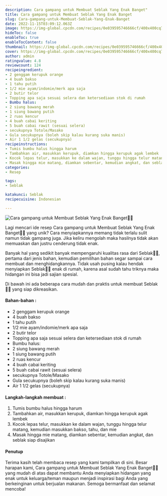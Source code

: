 ```yaml
---
description: Cara gampang untuk Membuat Seblak Yang Enak Banget"
title: Cara gampang untuk Membuat Seblak Yang Enak Banget
slug: Cara-gampang-untuk-Membuat-Seblak-Yang-Enak-Banget
date: 2022-11-15T03:09:12.063Z
image: https://img-global.cpcdn.com/recipes/0e039595746666cf/400x400cq70/photo.jpg
hideToc: false
enableToc: true
enableTocContent: false
thumbnail: https://img-global.cpcdn.com/recipes/0e039595746666cf/400x400cq70/photo.jpg
cover: https://img-global.cpcdn.com/recipes/0e039595746666cf/400x400cq70/photo.jpg
author: admin
ratingvalue: 4.8
reviewcount: 124
recipeingredient:
- 2 genggam kerupuk orange
- 4 buah bakso
- 1 tahu putih
- 1/2 mie ayam/indomie/merk apa saja
- 2 butir telor
- Topping apa saja sesuai selera dan ketersediaan stok di rumah
- Bumbu halus:
- 2 siung bawang merah
- 1 siung bawang putih
- 2 ruas kencur
- 4 buah cabai keriting
- 5 buah cabai rawit (sesuai selera)
- secukupnya Totole/Masako
- Gula secukupnya (boleh skip kalau kurang suka manis)
- Air 1 1/2 gelas (secukupnya)
recipeinstructions:
- Tumis bumbu halus hingga harum
- Tambahkan air, masukkan kerupuk, diamkan hingga kerupuk agak lembek
- Kocok lepas telur, masukkan ke dalam wajan, tunggu hingga telur matang, kemudian masukkan bakso, tahu, dan mie
- Masak hingga mie matang, diamkan sebentar, kemudian angkat, dan seblak siap disajikan
categories:
- Resep

tags:
- Seblak

katakunci: Seblak
recipecuisine: Indonesian

---
```


![Cara gampang untuk Membuat Seblak Yang Enak Banget👩‍🍳](https://img-global.cpcdn.com/recipes/0e039595746666cf/400x400cq70/photo.jpg)

Lagi mencari ide resep Cara gampang untuk Membuat Seblak Yang Enak Banget👩‍🍳 yang unik? Cara menyiapkannya memang tidak terlalu sulit namun tidak gampang juga. Jika keliru mengolah maka hasilnya tidak akan memuaskan dan justru cenderung tidak enak.

Banyak hal yang sedikit banyak mempengaruhi kualitas rasa dari Seblak👩‍🍳, pertama dari jenis bahan, kemudian pemilihan bahan segar sampai cara membuat dan menghidangkannya. Tidak usah pusing kalau hendak menyiapkan Seblak👩‍🍳 enak di rumah, karena asal sudah tahu triknya maka hidangan ini bisa jadi sajian spesial.

Di bawah ini ada beberapa cara mudah dan praktis untuk membuat Seblak👩‍🍳 yang siap dikreasikan.

<!--inarticleads1-->

#### Bahan-bahan :

- 2 genggam kerupuk orange
- 4 buah bakso
- 1 tahu putih
- 1/2 mie ayam/indomie/merk apa saja
- 2 butir telor
- Topping apa saja sesuai selera dan ketersediaan stok di rumah
- Bumbu halus:
- 2 siung bawang merah
- 1 siung bawang putih
- 2 ruas kencur
- 4 buah cabai keriting
- 5 buah cabai rawit (sesuai selera)
- secukupnya Totole/Masako
- Gula secukupnya (boleh skip kalau kurang suka manis)
- Air 1 1/2 gelas (secukupnya)

<!--inarticleads2-->

#### Langkah-langkah membuat :

1. Tumis bumbu halus hingga harum
1. Tambahkan air, masukkan kerupuk, diamkan hingga kerupuk agak lembek
1. Kocok lepas telur, masukkan ke dalam wajan, tunggu hingga telur matang, kemudian masukkan bakso, tahu, dan mie
1. Masak hingga mie matang, diamkan sebentar, kemudian angkat, dan seblak siap disajikan

#### Penutup

Terima kasih telah membaca resep yang kami tampilkan di sini. Besar harapan kami, Cara gampang untuk Membuat Seblak Yang Enak Banget👩‍🍳 yang mudah di atas dapat membantu Anda menyiapkan hidangan yang enak untuk keluarga/teman maupun menjadi inspirasi bagi Anda yang berkeinginan untuk berjualan makanan. Semoga bermanfaat dan selamat mencoba!